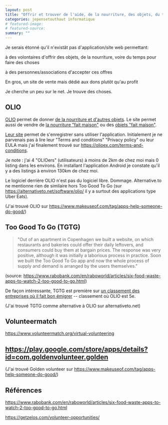 ```yaml
---
layout: post
title: "Offrir et trouver de l'aide, de la nourriture, des objets, du temps..."
categories: jepensetouthaut informatique
# featured-image: 
# featured-source: 
summary: ""
---
```

Je serais étonné qu'il n'existât pas d'application/site web permettant:

à des volontaires d'offrir des objets, 
de la nourriture, 
voire du temps pour faire des choses

à des personnes/associations d'accepter ces offres

En gros, un site de vente mais dédié aux dons plutôt qu'au profit

Je cherche un peu sur le net. Je trouve des choses.

## OLIO

[OLIO](https://play.google.com/store/apps/details?id=com.olioex.android) permet de donner [de la nourriture et d'autres objets](https://help.olioex.com/article/291-what-can-cant-i-share-for-free). Le site permet aussi de vendre de [la nourriture "fait maison"](https://help.olioex.com/article/262-food-registration) ou des [objets "fait maison"](https://help.olioex.com/article/287-what-can-cant-i-share).

[Leur site](https://web.olioex.com) permet de s'enregistrer sans utiliser l'application. Initialement je ne parvenais pas à lire leur "Terms and conditions" "Privacy policy" ou leur EULA mais j'ai finalement trouvé sur <https://olioex.com/terms-and-conditions>.

Je note : j'ai 4 "OLIOers" (utilisateurs) à moins de 2km de chez moi mais 0 listing dans les environs. En installant l'application Android je constate qu'il y a des listings à environ 130km de chez moi.

Le logiciel derrière OLIO n'est pas du logiciel libre. Dommage.
Alternative.to ne mentionne rien de similaire hors Too Good To Go (sur https://alternativeto.net/software/olio/ il y a surtout des applications type Uber Eats).

(J'ai trouvé OLIO sur <https://www.makeuseof.com/tag/apps-help-someone-do-good/>)


## Too Good To Go (TGTG)

> "Out of an apartment in Copenhagen we built a website, on which restaurants and bakeries could offer their daily leftovers, and consumers could buy them at bargain prices. The response was very positive, although it was initially a laborious process in practice. Soon we built the Too Good To Go app and now the whole process of supply and demand is arranged by the users themselves."

(source: https://www.rabobank.com/en/raboworld/articles/six-food-waste-apps-to-watch-2-too-good-to-go.html)

De façon intéressante, TGTG est première sur [un classement des entreprises où il fait bon émigrer](https://www.escapethecity.org/escape100/2021) -- classement où OLIO est 5e.



(J'ai trouvé TGTG comme alternative à OLIO sur alternativeto.net)


## Volunteermatch

https://www.volunteermatch.org/virtual-volunteering

## https://play.google.com/store/apps/details?id=com.goldenvolunteer.golden

(J'ai trouvé Golden volunteer sur <https://www.makeuseof.com/tag/apps-help-someone-do-good/>)



## Références

https://www.rabobank.com/en/raboworld/articles/six-food-waste-apps-to-watch-2-too-good-to-go.html

https://getzelos.com/volunteer-opportunities/
